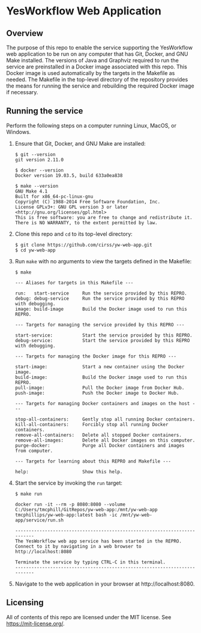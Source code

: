 # YesWorkflow Web Application

## Overview

The purpose of this repo to enable the service supporting the YesWorkflow web
application to be run on any computer that has Git, Docker, and GNU Make
installed. The versions of Java and Graphviz required to run the service are
preinstalled in a Docker image associated with this repo. This Docker image is
used automatically by the targets in the Makefile as needed. The Makefile in
the top-level directory of the repository provides the means for running the 
service and rebuilding the required Docker image if necessary.

## Running the service

Perform the following steps on a computer running Linux, MacOS, or Windows.

1. Ensure that Git, Docker, and GNU Make are installed:

	```
	$ git --version
	git version 2.11.0

	$ docker --version
	Docker version 19.03.5, build 633a0ea838

	$ make --version
	GNU Make 4.1
	Built for x86_64-pc-linux-gnu
	Copyright (C) 1988-2014 Free Software Foundation, Inc.
	License GPLv3+: GNU GPL version 3 or later <http://gnu.org/licenses/gpl.html>
	This is free software: you are free to change and redistribute it.
	There is NO WARRANTY, to the extent permitted by law.
	```

2. Clone this repo and `cd` to its top-level directory:

	```
	$ git clone https://github.com/cirss/yw-web-app.git
    $ cd yw-web-app
	```

3. Run `make` with no arguments to view the targets defined in the Makefile:

    ```
    $ make

    --- Aliases for targets in this Makefile ---

    run:   start-service     Run the service provided by this REPRO.
    debug: debug-service     Run the service provided by this REPRO with debugging.
    image: build-image       Build the Docker image used to run this REPRO.

    --- Targets for managing the service provided by this REPRO ---

    start-service:           Start the service provided by this REPRO.
    debug-service:           Start the service provided by this REPRO with debugging.

    --- Targets for managing the Docker image for this REPRO ---

    start-image:             Start a new container using the Docker image.
    build-image:             Build the Docker image used to run this REPRO.
    pull-image:              Pull the Docker image from Docker Hub.
    push-image:              Push the Docker image to Docker Hub.

    --- Targets for managing Docker containers and images on the host ---

    stop-all-containers:     Gently stop all running Docker containers.
    kill-all-containers:     Forcibly stop all running Docker containers.
    remove-all-containers:   Delete all stopped Docker containers.
    remove-all-images:       Delete all Docker images on this computer.
    purge-docker:            Purge all Docker containers and images from computer.

    --- Targets for learning about this REPRO and Makefile ---

    help:                    Show this help.
    ```

3. Start the service by invoking the `run` target:

	```
    $ make run

    docker run -it --rm -p 8080:8080 --volume C:/Users/tmcphill/GitRepos/yw-web-app:/mnt/yw-web-app tmcphillips/yw-web-app:latest bash -ic /mnt/yw-web-app/service/run.sh

    --------------------------------------------------------------------------
    The YesWorkflow web app service has been started in the REPRO.
    Connect to it by navigating in a web browser to http://localhost:8080

    Terminate the service by typing CTRL-C in this terminal.
    --------------------------------------------------------------------------
	```

4. Navigate to the web application in your browser at http://localhost:8080.

## Licensing

All of contents of this repo are licensed under the MIT license. See https://mit-license.org/.


